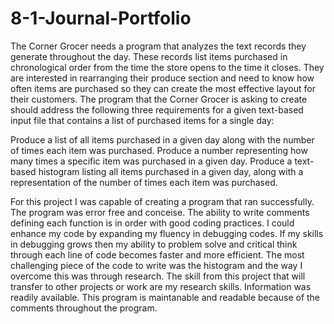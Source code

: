 # 8-1-Journal-Portfolio

The Corner Grocer needs a program that analyzes the text records they generate throughout the day. These records list items purchased in chronological order from the time the store opens to the time it closes. They are interested in rearranging their produce section and need to know how often items are purchased so they can create the most effective layout for their customers. The program that the Corner Grocer is asking to create should address the following three requirements for a given text-based input file that contains a list of purchased items for a single day:

Produce a list of all items purchased in a given day along with the number of times each item was purchased.
Produce a number representing how many times a specific item was purchased in a given day.
Produce a text-based histogram listing all items purchased in a given day, along with a representation of the number of times each item was purchased.

For this project I was capable of creating a program that ran successfully. The program was error free and conceise. The ability to write comments defining each function is in order with good coding practices. I could enhance my code by expanding my fluency in debugging codes. If my skills in debugging grows then my ability to problem solve and critical think through each line of code becomes faster and more efficient. The most challenging piece of the code to write was the histogram and the way I overcome this was through research. The skill from this project that will transfer to other projects or work are my research skills. Information was readily available. This program is maintanable and readable because of the comments throughout the program.
